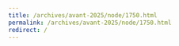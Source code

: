 ```yaml
---
title: /archives/avant-2025/node/1750.html
permalink: /archives/avant-2025/node/1750.html
redirect: /
---
```


